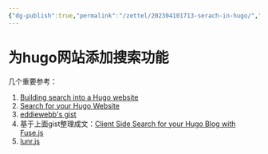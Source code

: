 ```yaml
---
{"dg-publish":true,"permalink":"/zettel/202304101713-serach-in-hugo/","title":202304101713,"tags":["hugo","search","website","blog"],"created":"2023-04-10T17:13:20+08:00"}
---
```



为hugo网站添加搜索功能
===

几个重要参考：

1. [Building search into a Hugo website](https://theorangeone.net/posts/hugo-website-search/)
2. [Search for your Hugo Website](https://gohugo.io/tools/search/)
3. [eddiewebb's gist](https://gist.github.com/eddiewebb/735feb48f50f0ddd65ae5606a1cb41ae#contentsearchmd)
4. 基于上面gist整理成文：[Client Side Search for your Hugo Blog with Fuse.js](https://www.softwarecraftsperson.com/posts/2021-05-01-client-side-search-fuse/)
5. [lunr.js](https://lunrjs.com/)